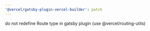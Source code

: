 ```yaml
---
'@vercel/gatsby-plugin-vercel-builder': patch
---
```


do not redefine Route type in gatsby plugin (use @vercel/routing-utils)
